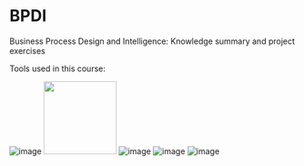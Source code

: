 # BPDI
Business Process Design and Intelligence: Knowledge summary and project exercises

Tools used in this course:

![image](https://user-images.githubusercontent.com/60782937/171988368-ade3b279-bef9-4fcc-b5c3-7e994de20440.png)
<a href="https://woped.dhbw-karlsruhe.de/" target="_blank" rel="noopener noreferrer"><img loading="lazy" class="alignnone wp-image-643" src="http://amin.blogs.dsv.su.se/files/2020/12/woped.png" alt="" width="128" height="128"></a>
![image](https://user-images.githubusercontent.com/60782937/171988405-2e66f1f5-1d0d-4911-a91b-d5fed0af3bf5.png)
![image](https://user-images.githubusercontent.com/60782937/171988413-e411e58e-e21e-4ffa-9144-9bc02d1e0792.png)
![image](https://user-images.githubusercontent.com/60782937/171988431-258396fe-d8d0-4ac7-971d-964de796bb06.png)


